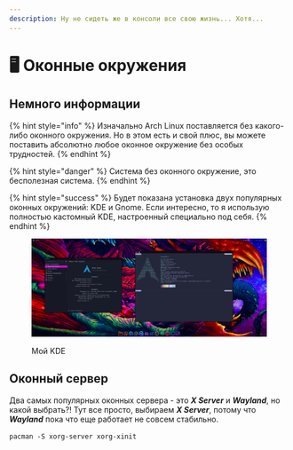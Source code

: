 ```yaml
---
description: Ну не сидеть же в консоли все свою жизнь... Хотя...
---
```


# 🖥 Оконные окружения

## Немного информации

{% hint style="info" %}
Изначально Arch Linux поставляется без какого-либо оконного окружения. Но в этом есть и свой плюс, вы можете поставить абсолютно любое оконное окружение без особых трудностей.
{% endhint %}

{% hint style="danger" %}
Система без оконного окружение, это бесполезная система.&#x20;
{% endhint %}

{% hint style="success" %}
Будет показана установка двух популярных оконных окружений: KDE и Gnome. Если интересно, то я использую полностью кастомный KDE, настроенный специально под себя.  &#x20;
{% endhint %}

<figure><img src="../../.gitbook/assets/image (1).png" alt=""><figcaption><p>Мой KDE</p></figcaption></figure>

## Оконный сервер

Два самых популярных оконных сервера - это _**X Server**_ и _**Wayland**_, но какой выбрать?! Тут все просто, выбираем _**X Server**_, потому что _**Wayland**_ пока что еще работает не совсем стабильно.&#x20;

```shell
pacman -S xorg-server xorg-xinit
```
